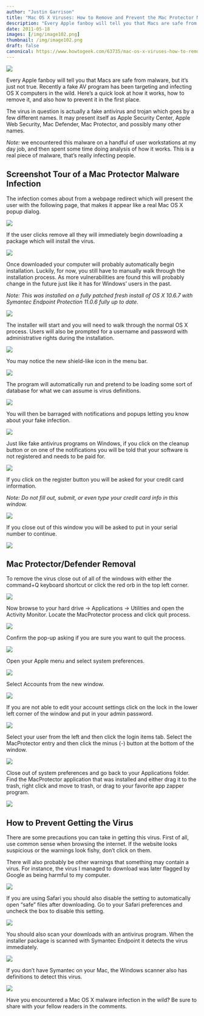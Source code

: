 ```yaml
---
author: "Justin Garrison"
title: "Mac OS X Viruses: How to Remove and Prevent the Mac Protector Malware"
description: "Every Apple fanboy will tell you that Macs are safe from malware"
date: 2011-05-18
images: [/img/image102.png]
thumbnail: /img/image102.png
draft: false
canonical: https://www.howtogeek.com/63735/mac-os-x-viruses-how-to-remove-and-prevent-the-mac-protector-malware/
---
```


![](/img/image102.png?width=1198&trim=1,1&bg-color=000&pad=1,1)

Every Apple fanboy will tell you that Macs are safe from malware, but it’s just not true. Recently a fake AV program has been targeting and infecting OS X computers in the wild. Here’s a quick look at how it works, how to remove it, and also how to prevent it in the first place.

The virus in question is actually a fake antivirus and trojan which goes by a few different names. It may present itself as Apple Security Center, Apple Web Security, Mac Defender, Mac Protector, and possibly many other names.

_Note:_ we encountered this malware on a handful of user workstations at my day job, and then spent some time doing analysis of how it works. This is a real piece of malware, that’s really infecting people.

## Screenshot Tour of a Mac Protector Malware Infection

The infection comes about from a webpage redirect which will present the user with the following page, that makes it appear like a real Mac OS X popup dialog.

![](/img/image103.png)

If the user clicks remove all they will immediately begin downloading a package which will install the virus.

![](/img/apple-security-center-download.png)

Once downloaded your computer will probably automatically begin installation. Luckily, for now, you still have to manually walk through the installation process. As more vulnerabilities are found this will probably change in the future just like it has for Windows’ users in the past.

_Note: This was installed on a fully patched fresh install of OS X 10.6.7 with Symantec Endpoint Protection 11.0.6 fully up to date._

![](/img/macprotector-install-00.png)

The installer will start and you will need to walk through the normal OS X process. Users will also be prompted for a username and password with administrative rights during the installation.

![](/img/macprotector-install-03.png)

You may notice the new shield-like icon in the menu bar.

![](/img/macdefender-icon.png)

The program will automatically run and pretend to be loading some sort of database for what we can assume is virus definitions.

![](/img/macprotector-00.png)

You will then be barraged with notifications and popups letting you know about your fake infection.

![](/img/macprotector-01.png)

Just like fake antivirus programs on Windows, if you click on the cleanup button or on one of the notifications you will be told that your software is not registered and needs to be paid for.

![](/img/macprotector-03.png)

If you click on the register button you will be asked for your credit card information.

_Note: Do not fill out, submit, or even type your credit card info in this window._

_![](/img/macprotector-04.png)_

If you close out of this window you will be asked to put in your serial number to continue.

![](/img/macprotector-05.png)

## Mac Protector/Defender Removal

To remove the virus close out of all of the windows with either the command+Q keyboard shortcut or click the red orb in the top left corner.

![](/img/removal-00.png)

Now browse to your hard drive -> Applications -> Utilities and open the Activity Monitor. Locate the MacProtector process and click quit process.

![](/img/activity-monitor-02.png)

Confirm the pop-up asking if you are sure you want to quit the process.

![](/img/activity-monitor-03.png)

Open your Apple menu and select system preferences.

![](/img/system-properties.png)

Select Accounts from the new window.

![](/img/system-accounts.png)

If you are not able to edit your account settings click on the lock in the lower left corner of the window and put in your admin password.

![](/img/system-accounts-unlock.png)

Select your user from the left and then click the login items tab. Select the MacProtector entry and then click the minus (-) button at the bottom of the window.

![](/img/system-accounts-login-items.png)

Close out of system preferences and go back to your Applications folder. Find the MacProtector application that was installed and either drag it to the trash, right click and move to trash, or drag to your favorite app zapper program.

![](/img/macdefender-uninstall.png)

## How to Prevent Getting the Virus

There are some precautions you can take in getting this virus. First of all, use common sense when browsing the internet. If the website looks suspicious or the warnings look fishy, don’t click on them.

There will also probably be other warnings that something may contain a virus. For instance, the virus I managed to download was later flagged by Google as being harmful to my computer.

![](/img/google-warning.png)

If you are using Safari you should also disable the setting to automatically open “safe” files after downloading. Go to your Safari preferences and uncheck the box to disable this setting.

![](/img/safari-prefs-01.png)

You should also scan your downloads with an antivirus program. When the installer package is scanned with Symantec Endpoint it detects the virus immediately.

![](/img/symantec-osx-av.png)

If you don’t have Symantec on your Mac, the Windows scanner also has definitions to detect this virus.

![](/img/symantec-av.png)

Have you encountered a Mac OS X malware infection in the wild? Be sure to share with your fellow readers in the comments.
